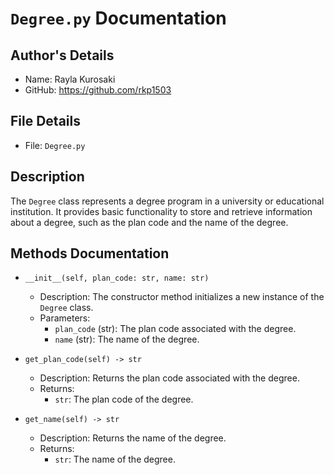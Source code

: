 # `Degree.py` Documentation

## Author's Details
- Name: Rayla Kurosaki
- GitHub: https://github.com/rkp1503

## File Details
- File: `Degree.py`

## Description
The `Degree` class represents a degree program in a university or educational institution. It provides basic functionality to store and retrieve information about a degree, such as the plan code and the name of the degree.

## Methods Documentation

- `__init__(self, plan_code: str, name: str)`
  - Description: The constructor method initializes a new instance of the `Degree` class.
  - Parameters:
    - `plan_code` (str): The plan code associated with the degree.
    - `name` (str): The name of the degree.

- `get_plan_code(self) -> str`
  - Description: Returns the plan code associated with the degree.
  - Returns:
    - `str`: The plan code of the degree.

- `get_name(self) -> str`
  - Description: Returns the name of the degree.
  - Returns:
    - `str`: The name of the degree.
